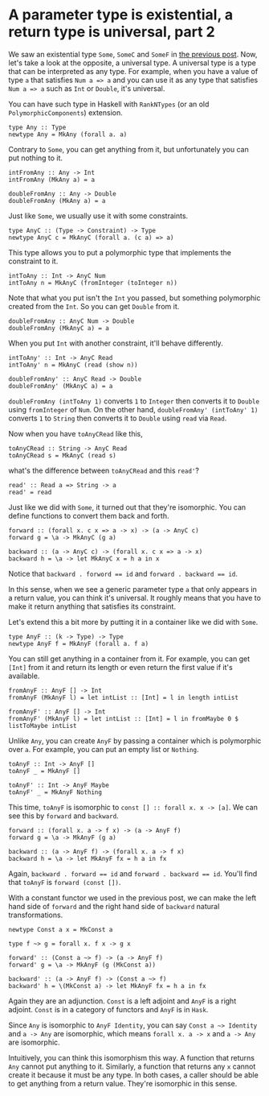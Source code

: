 # A parameter type is existential, a return type is universal, part 2

We saw an existential type `Some`, `SomeC` and `SomeF` in [the previous post](./existential_universal1.html). Now, let's take a look at the opposite, a universal type. A universal type is a type that can be interpreted as any type. For example, when you have a value of type `a` that satisfies `Num a => a` and you can use it as any type that satisfies `Num a => a` such as `Int` or `Double`, it's universal.

You can have such type in Haskell with `RankNTypes` (or an old `PolymorphicComponents`) extension.

```
type Any :: Type
newtype Any = MkAny (forall a. a)
```

Contrary to `Some`, you can get anything from it, but unfortunately you can put nothing to it.

```
intFromAny :: Any -> Int
intFromAny (MkAny a) = a

doubleFromAny :: Any -> Double
doubleFromAny (MkAny a) = a
```

Just like `Some`, we usually use it with some constraints.

```
type AnyC :: (Type -> Constraint) -> Type
newtype AnyC c = MkAnyC (forall a. (c a) => a)
```

This type allows you to put a polymorphic type that implements the constraint to it.

```
intToAny :: Int -> AnyC Num
intToAny n = MkAnyC (fromInteger (toInteger n))
```

Note that what you put isn't the `Int` you passed, but something polymorphic created from the `Int`. So you can get `Double` from it.

```
doubleFromAny :: AnyC Num -> Double
doubleFromAny (MkAnyC a) = a
```

When you put `Int` with another constraint, it'll behave differently.

```
intToAny' :: Int -> AnyC Read
intToAny' n = MkAnyC (read (show n))

doubleFromAny' :: AnyC Read -> Double
doubleFromAny' (MkAnyC a) = a
```

`doubleFromAny (intToAny 1)` converts `1` to `Integer` then converts it to `Double` using `fromInteger` of `Num`. On the other hand, `doubleFromAny' (intToAny' 1)` converts `1` to `String` then converts it to `Double` using `read` via `Read`.

Now when you have `toAnyCRead` like this,

```
toAnyCRead :: String -> AnyC Read
toAnyCRead s = MkAnyC (read s)
```

what's the difference between `toAnyCRead` and this `read'`?

```
read' :: Read a => String -> a
read' = read
```

Just like we did with `Some`, it turned out that they're isomorphic. You can define functions to convert them back and forth.

```
forward :: (forall x. c x => a -> x) -> (a -> AnyC c)
forward g = \a -> MkAnyC (g a)

backward :: (a -> AnyC c) -> (forall x. c x => a -> x)
backward h = \a -> let MkAnyC x = h a in x
```

Notice that `backward . forword == id` and `forward . backward == id`.

In this sense, when we see a generic parameter type `a` that only appears in a return value, you can think it's universal. It roughly means that you have to make it return anything that satisfies its constraint.

Let's extend this a bit more by putting it in a container like we did with `Some`.

```
type AnyF :: (k -> Type) -> Type
newtype AnyF f = MkAnyF (forall a. f a)
```

You can still get anything in a container from it. For example, you can get `[Int]` from it and return its length or even return the first value if it's available.

```
fromAnyF :: AnyF [] -> Int
fromAnyF (MkAnyF l) = let intList :: [Int] = l in length intList

fromAnyF' :: AnyF [] -> Int
fromAnyF' (MkAnyF l) = let intList :: [Int] = l in fromMaybe 0 $ listToMaybe intList
```

Unlike `Any`, you can create `AnyF` by passing a container which is polymorphic over `a`. For example, you can put an empty list or `Nothing`.

```
toAnyF :: Int -> AnyF []
toAnyF _ = MkAnyF []

toAnyF' :: Int -> AnyF Maybe
toAnyF' _ = MkAnyF Nothing
```

This time, `toAnyF` is isomorphic to `const [] :: forall x. x -> [a]`. We can see this by `forward` and `backward`.

```
forward :: (forall x. a -> f x) -> (a -> AnyF f)
forward g = \a -> MkAnyF (g a)

backward :: (a -> AnyF f) -> (forall x. a -> f x)
backward h = \a -> let MkAnyF fx = h a in fx
```

Again, `backward . forward == id` and `forward . backward == id`. You'll find that `toAnyF` is `forward (const [])`.

With a constant functor we used in the previous post, we can make the left hand side of `forward` and the right hand side of `backward` natural transformations.

```
newtype Const a x = MkConst a

type f ~> g = forall x. f x -> g x

forward' :: (Const a ~> f) -> (a -> AnyF f)
forward' g = \a -> MkAnyF (g (MkConst a))

backward' :: (a -> AnyF f) -> (Const a ~> f)
backward' h = \(MkConst a) -> let MkAnyF fx = h a in fx
```

Again they are an adjunction. `Const` is a left adjoint and `AnyF` is a right adjoint. `Const` is in a category of functors and `AnyF` is in `Hask`.

Since `Any` is isomorphic to `AnyF Identity`, you can say `Const a ~> Identity` and `a -> Any` are isomorphic, which means `forall x. a -> x` and `a -> Any` are isomorphic.

Intuitively, you can think this isomorphism this way. A function that returns `Any` cannot put anything to it. Similarly, a function that returns any `x` cannot create it because it must be any type. In both cases, a caller should be able to get anything from a return value. They're isomorphic in this sense.
